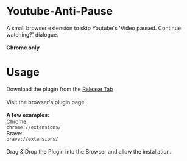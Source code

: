 # Youtube-Anti-Pause

A small browser extension to skip Youtube's 'Video paused. Continue watching?' dialogue.
<br><br>
<b>Chrome only</b>


# Usage

Download the plugin from the [Release Tab](https://github.com/Yukaru-san/Youtube-Anti-Pause/releases/tag/v1.0)
<br>
<br>
Visit the browser's plugin page. <br> <br> <b>A few examples:</b> <br>
Chrome:<br> ```chrome://extensions/``` <br>
Brave: <br> ```brave://extensions/``` <br>
<br>
Drag & Drop the Plugin into the Browser and allow the installation.
